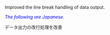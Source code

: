 Improved the line break handling of data output.

<font color="blue">*The following are Japanese.*</font>

データ出力の改行処理を改善
